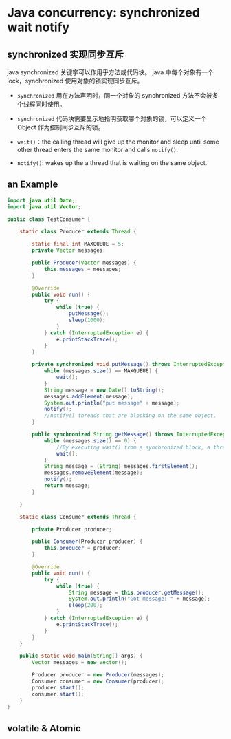 
# Java concurrency: synchronized wait notify

## synchronized 实现同步互斥

java synchronized 关键字可以作用乎方法或代码块。
java 中每个对象有一个 lock，synchronized 使用对象的锁实现同步互斥。

- `synchronized` 用在方法声明时，同一个对象的 synchronized 方法不会被多个线程同时使用。

- `synchronized` 代码块需要显示地指明获取哪个对象的锁，可以定义一个 Object 作为控制同步互斥的锁。

- `wait()`：the calling thread will give up the monitor and sleep until
some other thread enters the same monitor and calls `notify()`.

- `notify()`: wakes up the a thread that is waiting on the same object.

## an Example

```java
import java.util.Date;
import java.util.Vector;

public class TestConsumer {

    static class Producer extends Thread {

        static final int MAXQUEUE = 5;
        private Vector messages;

        public Producer(Vector messages) {
            this.messages = messages;
        }

        @Override
        public void run() {
            try {
                while (true) {
                    putMessage();
                    sleep(1000);
                }
            } catch (InterruptedException e) {
                e.printStackTrace();
            }
        }

        private synchronized void putMessage() throws InterruptedException {
            while (messages.size() == MAXQUEUE) {
                wait();
            }
            String message = new Date().toString();
            messages.addElement(message);
            System.out.println("put message" + message);
            notify();
            //notify() threads that are blocking on the same object.
        }

        public synchronized String getMessage() throws InterruptedException {
            while (messages.size() == 0) {
                //By executing wait() from a synchronized block, a thread gives up its hold on the lock and goes to sleep.
                wait();
            }
            String message = (String) messages.firstElement();
            messages.removeElement(message);
            notify();
            return message;
        }

    }

    static class Consumer extends Thread {

        private Producer producer;

        public Consumer(Producer producer) {
            this.producer = producer;
        }

        @Override
        public void run() {
            try {
                while (true) {
                    String message = this.producer.getMessage();
                    System.out.println("Got message: " + message);
                    sleep(200);
                }
            } catch (InterruptedException e) {
                e.printStackTrace();
            }
        }
    }

    public static void main(String[] args) {
        Vector messages = new Vector();

        Producer producer = new Producer(messages);
        Consumer consumer = new Consumer(producer);
        producer.start();
        consumer.start();
    }
}
```

## volatile & Atomic





</br></br>
